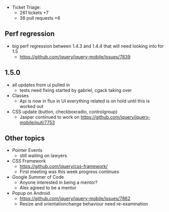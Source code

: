 * Ticket Triage:
  * 261 tickets +7 <!-- 286 -->
  * 38 pull requests +6

## Perf regression
  * big perf regression between 1.4.3 and 1.4.4 that will need looking into for 1.5
    * https://github.com/jquery/jquery-mobile/issues/7839

## 1.5.0
  * all updates from ui pulled in
    * tests need fixing started by gabriel, cgack taking over
  * Classes
    * Api is now in flux in UI everything related is on hold until this is worked out
  * CSS update (button, checkboxradio, controlgroup)
    * Jasper continued to work on https://github.com/jquery/jquery-mobile/pull/7753

## Other topics
  * Pointer Events
    * still waiting on lawyers
  * CSS Framework
    * https://github.com/jquery/css-framework/
    * First meeting was this week progress continues
  * Google Summer of Code
    * Anyone interested in being a mentor?
    * Alex agreed to be a mentor
  * Popup on Android
    * https://github.com/jquery/jquery-mobile/issues/7862
    * Resize and orientationchange behaviour need re-examination
